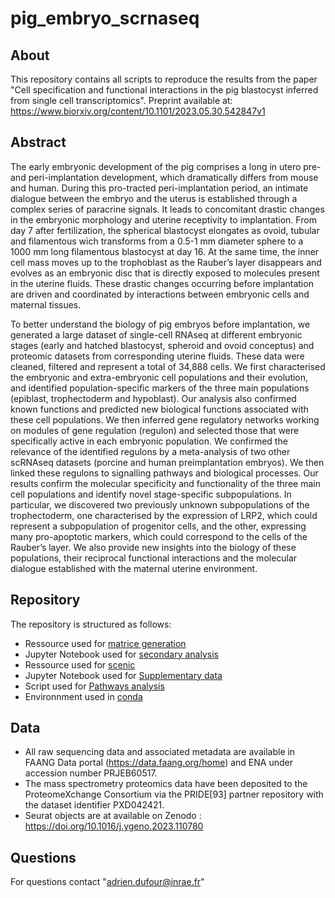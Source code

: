 # pig_embryo_scrnaseq

## About
This repository contains all scripts to reproduce the results from the paper "Cell specification and functional interactions in the pig blastocyst inferred from single cell transcriptomics".
Preprint available at: https://www.biorxiv.org/content/10.1101/2023.05.30.542847v1

## Abstract
The early embryonic development of the pig comprises a long in utero pre- and peri-implantation development, which dramatically differs from mouse and human. During this pro-tracted peri-implantation period, an intimate dialogue between the embryo and the uterus is established through a complex series of paracrine signals. It leads to concomitant drastic changes in the embryonic morphology and uterine receptivity to implantation. From day 7 after fertilization, the spherical blastocyst elongates as ovoid, tubular and filamentous wich transforms from a 0.5-1 mm diameter sphere to a 1000 mm long filamentous blastocyst at day 16. At the same time, the inner cell mass moves up to the trophoblast as the Rauber’s layer disappears and evolves as an embryonic disc that is directly exposed to molecules present in the uterine fluids. These drastic changes occurring before implantation are driven and coordinated by interactions between embryonic cells and maternal tissues.

To better understand the biology of pig embryos before implantation, we generated a large dataset of single-cell RNAseq at different embryonic stages (early and hatched blastocyst, spheroid and ovoid conceptus) and proteomic datasets from corresponding uterine fluids. These data were cleaned, filtered and represent a total of 34,888 cells. We first characterised the embryonic and extra-embryonic cell populations and their evolution, and identified population-specific markers of the three main populations (epiblast, trophectoderm and hypoblast). Our analysis also confirmed known functions and predicted new biological functions associated with these cell populations. We then inferred gene regulatory networks working on modules of gene regulation (regulon) and selected those that were specifically active in each embryonic population. We confirmed the relevance of the identified regulons by a meta-analysis of two other scRNAseq datasets (porcine and human preimplantation embryos). We then linked these regulons to signalling pathways and biological processes. Our results confirm the molecular specificity and functionality of the three main cell populations and identify novel stage-specific subpopulations. In particular, we discovered two previously unknown subpopulations of the trophectoderm, one characterised by the expression of LRP2, which could represent a subpopulation of progenitor cells, and the other, expressing many pro-apoptotic markers, which could correspond to the cells of the Rauber’s layer. We also provide new insights into the biology of these populations, their reciprocal functional interactions and the molecular dialogue established with the maternal uterine environment.

## Repository
The repository is structured as follows:

- Ressource used for [matrice generation](1_generating_matrices)
- Jupyter Notebook used for [secondary analysis](2_preprocessing/notebook)
- Ressource used for [scenic](3_scenic)
- Jupyter Notebook used for [Supplementary data](4_Generating_plot)
- Script used for [Pathways analysis](5_Pathways_analysis)
- Environnment used in [conda](virtualEnvs)

## Data
- All raw sequencing data and associated metadata are available in FAANG Data portal (https://data.faang.org/home) and ENA under accession number PRJEB60517.
- The mass spectrometry proteomics data have been deposited to the ProteomeXchange Consortium via the PRIDE[93] partner repository with the dataset identifier PXD042421.
- Seurat objects are at available on Zenodo : https://doi.org/10.1016/j.ygeno.2023.110780

## Questions
For questions contact "adrien.dufour@inrae.fr"
